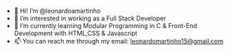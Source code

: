 - 👋 Hi! I’m @leonardoamartinho
- 👀 I’m interested in working as a Full Stack Developer
- 🌱 I’m currently learning Modular Programming in C & Front-End Development with HTML,CSS & Javascript
- 📫 You can reach me through my email: leonardomartinho15@gmail.com

<!---
leonardoamartinho/leonardoamartinho is a ✨ special ✨ repository because its `README.md` (this file) appears on your GitHub profile.
You can click the Preview link to take a look at your changes.
--->
